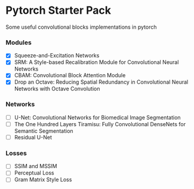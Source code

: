# Pytorch Starter Pack
Some useful convolutional blocks implementations in pytorch

### Modules
- [x] Squeeze-and-Excitation Networks
- [x] SRM: A Style-based Recalibration Module for Convolutional Neural Networks
- [x] CBAM: Convolutional Block Attention Module
- [x] Drop an Octave: Reducing Spatial Redundancy in Convolutional Neural Networks with Octave Convolution

### Networks
- [ ] U-Net: Convolutional Networks for Biomedical Image Segmentation
- [ ] The One Hundred Layers Tiramisu: Fully Convolutional DenseNets for Semantic Segmentation
- [ ] Residual U-Net

### Losses
- [ ] SSIM and MSSIM
- [ ] Perceptual Loss
- [ ] Gram Matrix Style Loss
